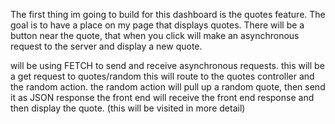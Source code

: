 The first thing im going to build for this dashboard is the quotes feature. The goal is to have a place on my page that displays quotes. There will be a button near the quote, that when you click will make an asynchronous request to the server and display a new quote. 

will be using FETCH to send and receive asynchronous requests.
this will be a get request to quotes/random
this will route to the quotes controller and the random action.
the random action will pull up a random quote, then send it as JSON response
the front end will receive the front end response and then display the quote. (this will be visited in more detail)

